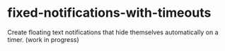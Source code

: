 # fixed-notifications-with-timeouts
Create floating text notifications that hide themselves automatically on a timer. (work in progress)
